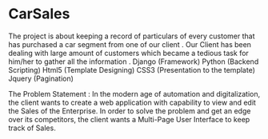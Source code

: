 # CarSales
The project is about keeping a record of particulars of every customer that has purchased a car segment from one of our client .
Our Client has been dealing with large amount of customers which became a tedious task for him/her to gather all the information . 
Django (Framework)
Python (Backend Scripting)
Html5 (Template Designing)
CSS3 (Presentation to the template)
Jquery (Pagination)

The Problem Statement : In the modern age of automation and digitalization, the client wants to create a web application with capability to view and edit the Sales of the Enterprise. In order to solve the problem and get an edge over its competitors, the client wants a Multi-Page User Interface to keep track of Sales. 
